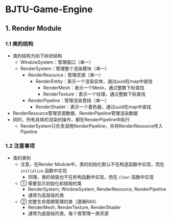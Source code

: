 # BJTU-Game-Engine

## 1. Render Module

### 1.1 类的结构

* 类的结构为如下树状结构
  * WindowSystem：管理窗口（单一）
  * RenderSystem：管理整个渲染模块（单一）
    * RenderResource：管理资源（单一）
      * RenderEntity：表示一个渲染实体，通过uuid在map中查找
        * RenderMesh：表示一个Mesh，通过整数下标查找
        * RenderTexture：表示一个纹理，通过整数下标查找
    * RenderPipeline：管理渲染管线（单一）
      * RenderShader：表示一个着色器，通过uuid在map中查找
* RenderResource管理资源数据、RenderPipeline管理渲染数据
* 同时，所有具体的渲染的操作，都在RenderPipeline中执行
  * RenderSystem只负责调用RenderPipeline，并将RenderResource传入Pipeline

### 1.2 注意事项

* 类的类别
  * 注意，在Render Module中，类的初始化默认不在构造函数中实现，而在 `initialize` 函数中实现
    * 同理，类的销毁也不在析构函数中实现，而在 `clear` 函数中实现
  * ① 需要显示初始化和销毁的类
    * RenderSystem, WindowSystem, RenderResource, RenderPipeline
    * 通常为高层级的类
  * ② 完整生命周期管理的类（遵循RAII）
    * RenderMesh, RenderTexture, RenderShader
    * 通常为底层级的类，每个类管理一类资源

